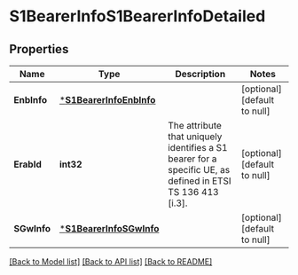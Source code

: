 # S1BearerInfoS1BearerInfoDetailed

## Properties
Name | Type | Description | Notes
------------ | ------------- | ------------- | -------------
**EnbInfo** | [***S1BearerInfoEnbInfo**](S1BearerInfo_enbInfo.md) |  | [optional] [default to null]
**ErabId** | **int32** | The attribute that uniquely identifies a S1 bearer for a specific UE, as defined in ETSI TS 136 413 [i.3]. | [optional] [default to null]
**SGwInfo** | [***S1BearerInfoSGwInfo**](S1BearerInfo_sGwInfo.md) |  | [optional] [default to null]

[[Back to Model list]](../README.md#documentation-for-models) [[Back to API list]](../README.md#documentation-for-api-endpoints) [[Back to README]](../README.md)


